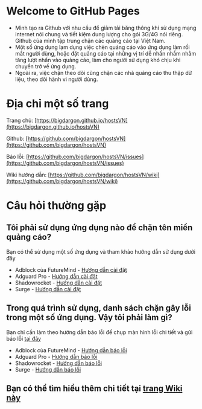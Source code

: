 # Welcome to GitHub Pages

* Mình tạo ra Github với nhu cầu để giảm tải băng thông khi sử dụng mạng internet nói chung và tiết kiệm dung lượng cho gói 3G/4G nói riêng. Github của mình tập trung chặn các quảng cáo tại Việt Nam.
* Một số ứng dụng lạm dụng việc chèn quảng cáo vào ứng dụng làm rối mắt người dùng, hoặc đặt quảng cáo tại những vị trí dễ nhấn nhầm nhằm tăng lượt nhấn vào quảng cáo, làm cho người sử dụng khó chịu khi chuyển trở về ứng dụng.
* Ngoài ra, việc chặn theo dõi cũng chặn các nhà quảng cáo thu thập dữ liệu, theo dõi hành vi người dùng.

# Địa chỉ một số trang

Trang chủ: [https://bigdargon.github.io/hostsVN](https://bigdargon.github.io/hostsVN)

Github: [https://github.com/bigdargon/hostsVN](https://github.com/bigdargon/hostsVN)

Báo lỗi: [https://github.com/bigdargon/hostsVN/issues](https://github.com/bigdargon/hostsVN/issues)

Wiki hướng dẫn: [https://github.com/bigdargon/hostsVN/wiki](https://github.com/bigdargon/hostsVN/wiki)

# Câu hỏi thường gặp

## Tôi phải sử dụng ứng dụng nào để chặn tên miền quảng cáo?

Bạn có thể sử dụng một số ứng dụng và tham khảo hướng dẫn sử dụng dưới đây

* Adblock của FutureMind - [Hướng dẫn cài đặt](https://github.com/bigdargon/hostsVN/wiki/Adblock)
* Adguard Pro - [Hướng dẫn cài đặt](https://github.com/bigdargon/hostsVN/wiki/Adguard-Pro)
* Shadowrocket - [Hướng dẫn cài đặt](https://github.com/bigdargon/hostsVN/wiki/Shadowrocket)
* Surge - [Hướng dẫn cài đặt](https://github.com/bigdargon/hostsVN/wiki/Surge)

## Trong quá trình sử dụng, danh sách chặn gây lỗi trong một số ứng dụng. Vậy tôi phải làm gì?

Bạn chỉ cần làm theo hướng dẫn báo lỗi để chụp màn hình lỗi chi tiết và gửi báo lỗi [tại đây](https://github.com/bigdargon/hostsVN/issues)

* Adblock của FutureMind - [Hướng dẫn báo lỗi](https://github.com/bigdargon/hostsVN/wiki/Adblock#b%C3%A1o-l%E1%BB%97i)
* Adguard Pro - [Hướng dẫn báo lỗi](https://github.com/bigdargon/hostsVN/wiki/Adguard-Pro#b%C3%A1o-l%E1%BB%97i)
* Shadowrocket - [Hướng dẫn báo lỗi](https://github.com/bigdargon/hostsVN/wiki/Shadowrocket#b%C3%A1o-l%E1%BB%97i)
* Surge - [Hướng dẫn báo lỗi](https://github.com/bigdargon/hostsVN/wiki/Surge#b%C3%A1o-l%E1%BB%97i)

## Bạn có thể tìm hiểu thêm chi tiết tại [trang Wiki này](https://github.com/bigdargon/hostsVN/wiki)
